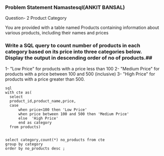 ### Problem Statement  Namastesql(ANKIT BANSAL) 

Question-  2 Product Category

You are provided with a table named Products containing information about various products, including their names and prices

### Write a SQL query to count number of products in each category based on its price into three categories below. Display the output in descending order of no of products.##

1- "Low Price" for products with a price less than 100
2- "Medium Price" for products with a price between 100 and 500 (inclusive)
3- "High Price" for products with a price greater than 500.




```Solution Query 
sql
with cte as(
  select 
  product_id,product_name,price,
  case
      when price<100 then 'Low Price'
      when price between 100 and 500 then 'Medium Price'
      else  'High Price'
      end as category
  from products)


select category,count(*) no_products from cte
group by category
order by no_products desc ; 
```

